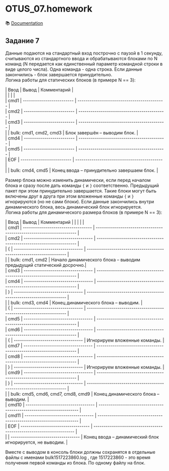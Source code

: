 # OTUS_07.homework

:books: [Documentation](https://shurafairy.github.io/OTUS_07.homework/index.html)

## Задание 7

Данные подаются на стандартный вход построчно с паузой в 1 секунду, считываются из стандартного ввода и 
обрабатываются блоками по N команд (N передается как единственный параметр командной строки в виде целого числа). 
Одна команда - одна строка. Если данные закончились - блок завершается принудительно.  
Логика работы для статических блоков (в примере N == 3):

| Ввод | 	      Вывод            |                 Комментарий                 |  
|      |                           |                                             |  
| cmd1 | ------------------------- | ------------------------------------------- |  
| cmd2 | ------------------------- | ------------------------------------------- |  
| cmd3 | ------------------------- | ------------------------------------------- |  
|      |  bulk: cmd1, cmd2, cmd3   |        Блок завершён – выводим блок.        |  
| cmd4 | ------------------------- | ------------------------------------------- |  
| cmd5 | ------------------------- | ------------------------------------------- |  
| EOF  | ------------------------- | ------------------------------------------- |  
|      |     bulk: cmd4, cmd5      | Конец ввода – принудительно завершаем блок. |  


Размер блока можно изменить динамически, если перед началом блока и сразу после дать команды `{` и `}` соответственно. 
Предыдущий пакет при этом принудительно завершается. Такие блоки могут быть включены друг в друга при этом вложенные 
команды `{` и `}` игнорируются (но не сами блоки). Если данные закончились внутри динамического блока, весь динамический 
блок игнорируется.  
Логика работы для динамического размера блоков (в примере N == 3):  

|  Ввод |              Вывод                 |                              Комментарий                             |
|       |                                    |                                                                      |   
| cmd1  | ---------------------------------- | -------------------------------------------------------------------- |  
| cmd2  | ---------------------------------- | -------------------------------------------------------------------- |  
| {     | ---------------------------------- | -------------------------------------------------------------------- |  
|       |         bulk: cmd1, cmd2           | Начало динамического блока – выводим предыдущий статический досрочно.|  
| cmd3  | ---------------------------------- | -------------------------------------------------------------------- |  
| cmd4  | ---------------------------------- | -------------------------------------------------------------------- |  
| }     | ---------------------------------- | -------------------------------------------------------------------- |  
|       |         bulk: cmd3, cmd4           |               Конец динамического блока – выводим.                   |  
| {     | ---------------------------------- | -------------------------------------------------------------------- |  
| cmd5  | ---------------------------------- | -------------------------------------------------------------------- |  
| cmd6  | ---------------------------------- | -------------------------------------------------------------------- |  
| {     | ---------------------------------- |                    Игнорируем вложенные команды.                     |  
| cmd7  | ---------------------------------- | -------------------------------------------------------------------- |  
| cmd8  | ---------------------------------- | -------------------------------------------------------------------- |  
| }     | ---------------------------------- |                    Игнорируем вложенные команды.                     |  
| cmd9  | ---------------------------------- | -------------------------------------------------------------------- |  
| }     | ---------------------------------- | -------------------------------------------------------------------- |  
|       | bulk: cmd5, cmd6, cmd7, cmd8, cmd9 |                Конец динамического блока – выводим.                  |  
| cmd10 | ---------------------------------- | -------------------------------------------------------------------- |  
| cmd11 | ---------------------------------- | -------------------------------------------------------------------- |  
| EOF   | ---------------------------------- | -------------------------------------------------------------------- |  
|       | ---------------------------------- |      Конец ввода – динамический блок игнорируется, не выводим.       |  

Вместе с выводом в консоль блоки должны сохранятся в отдельные файлы с именами bulk1517223860.log , 
где 1517223860 - это время получения первой команды из блока. По одному файлу на блок.  

